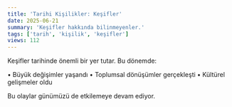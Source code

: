 ```yaml
---
title: 'Tarihi Kişilikler: Keşifler'
date: 2025-06-21
summary: 'Keşifler hakkında bilinmeyenler.'
tags: ['tarih', 'kişilik', 'keşifler']
views: 112
---
```


Keşifler tarihinde önemli bir yer tutar. Bu dönemde:

• Büyük değişimler yaşandı
• Toplumsal dönüşümler gerçekleşti
• Kültürel gelişmeler oldu

Bu olaylar günümüzü de etkilemeye devam ediyor.